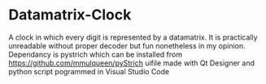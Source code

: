 # Datamatrix-Clock
A clock in which every digit is represented by a datamatrix. It is practically  unreadable without proper decoder but fun nonetheless in my opinion.
Dependancy is pystrich which can be installed from https://github.com/mmulqueen/pyStrich
uifile made with Qt Designer and python script pogrammed in Visual Studio Code
